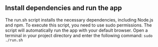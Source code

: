 ## Install dependencies and run the app
The run.sh script installs the necessary dependencies, including Node.js and npm.
To execute this script, you need to use sudo permissions.
The script will automatically run the app with your default browser.
Open a terminal in your project directory and enter the following command:
```sudo ./run.sh```